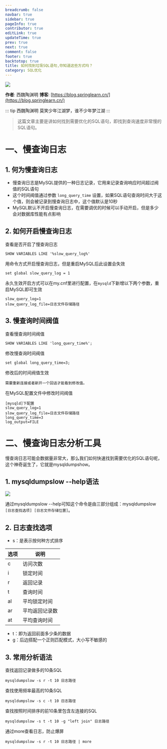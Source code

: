 ```yaml
---
breadcrumb: false
navbar: true
sidebar: true
pageInfo: true
contributor: true
editLink: true
updateTime: true
prev: true
next: true
comment: false
footer: true
backtotop: true
title: 如何找到垃圾SQL语句,你知道这些方式吗？
category: SQL优化
---
```


![](https://img.springlearn.cn/learn_c87a079fcea0d7893b03d4d57478bca7.png)

**作者**: 西魏陶渊明
**博客**: [https://blog.springlearn.cn/](https://blog.springlearn.cn/)

::: tip 西魏陶渊明
莫笑少年江湖梦，谁不少年梦江湖
:::

> 这篇文章主要是讲如何找到需要优化的SQL语句，即找到查询速度非常慢的SQL语句。


# 一、慢查询日志

## 1. 何为慢查询日志

- 慢查询日志是MySQL提供的一种日志记录，它用来记录查询响应时间超过阀值的SQL语句
- 这个时间阀值通过参数 `long_query_time` 设置，如果SQL语句查询时间大于这个值，则会被记录到慢查询日志中，这个值默认是10秒
- MySQL默认不开启慢查询日志，在需要调优的时候可以手动开启，但是多少会对数据库性能有点影响

## 2. 如何开启慢查询日志


查看是否开启了慢查询日志

`SHOW VARIABLES LIKE '%slow_query_log%'`


用命令方式开启慢查询日志，但是重启MySQL后此设置会失效

`set global slow_query_log = 1`

永久生效开启方式可以在my.cnf里进行配置，在`mysqld`下新增以下两个参数，重启MySQL即可生效

```
slow_query_log=1
slow_query_log_file=日志文件存储路径
```


## 3. 慢查询时间阀值

查看慢查询时间阀值

`SHOW VARIABLES LIKE 'long_query_time%';`


修改慢查询时间阀值

`set global long_query_time=3;`

修改后的时间阀值生效

`需要重新连接或者新开一个回话才能看到修改值。`


在MySQL配置文件中修改时间阀值

```
[mysqld]下配置
slow_query_log=1
slow_query_log_file=日志文件存储路径
long_query_time=3
log_output=FILE
```

# 二、慢查询日志分析工具

慢查询日志可能会数据量非常大，那么我们如何快速找到需要优化的SQL语句呢，这个神奇诞生了，它就是mysqldumpshow。

## 1. mysqldumpslow --help语法

![](https://img.springlearn.cn/blog/learn_1596350361000.png)

通过mysqldumpslow --help可知这个命令是由三部分组成：mysqldumpslow `[日志查找选项] [日志文件存储位置]`。

## 2. 日志查找选项

- s：是表示按何种方式排序

| 选项 | 说明                                                |
| ---- | --------------------------------------------------- |
| c    | 访问次数                                            |
| i    | 锁定时间                                                    |
| r    | 返回记录                                                    |
| t    | 查询时间                                                    |
| al   | 平均锁定时间                                                    |
| ar   | 平均返回记录数                                                    |
| at   | 平均查询时间                                                    |

- t：即为返回前面多少条的数据
- g：后边搭配一个正则匹配模式，大小写不敏感的

## 3. 常用分析语法

查找返回记录做多的10条SQL

`mysqldumpslow -s r -t 10 日志路径`

查找使用频率最高的10条SQL

`mysqldumpslow -s c -t 10 日志路径`

查找按照时间排序的前10条里包含左连接的SQL

`mysqldumpslow -s t -t 10 -g "left join" 日志路径`


通过more查看日志，防止爆屏

`mysqldumpslow -s r -t 10 日志路径 | more`




